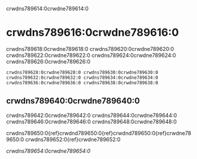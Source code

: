 crwdns789614:0crwdne789614:0
# crwdns789616:0crwdne789616:0

crwdns789618:0crwdne789618:0 crwdns789620:0crwdne789620:0 crwdns789622:0crwdne789622:0 crwdns789624:0crwdne789624:0 crwdns789626:0crwdne789626:0

```{figure} ../figures/open-source-collaboration.jpg
crwdns789628:0crwdne789628:0 crwdns789630:0crwdne789630:0 crwdns789632:0crwdne789632:0 crwdns789634:0crwdne789634:0 crwdns789636:0crwdne789636:0 crwdns789638:0crwdne789638:0
```

## crwdns789640:0crwdne789640:0

crwdns789642:0crwdne789642:0 crwdns789644:0crwdne789644:0 crwdns789646:0crwdne789646:0 crwdns789648:0crwdne789648:0

crwdns789650:0{ref}crwdnd789650:0{ref}crwdnd789650:0{ref}crwdne789650:0 crwdns789652:0{ref}crwdne789652:0

*crwdns789654:0crwdne789654:0*
